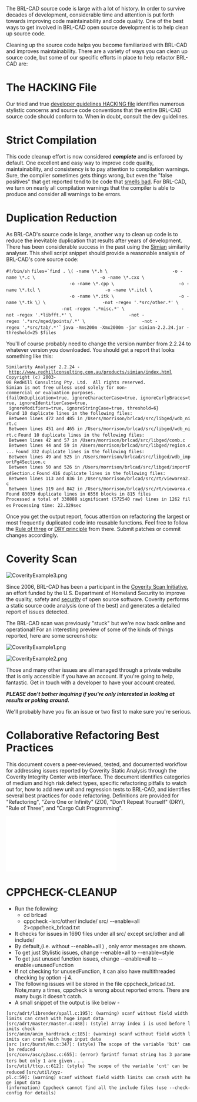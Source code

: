 The BRL-CAD source code is large with a lot of history. In order to
survive decades of development, considerable time and attention is put
forth towards improving code maintainability and code quality. One of
the best ways to get involved in BRL-CAD open source development is to
help clean up source code.

Cleaning up the source code helps you become familiarized with BRL-CAD
and improves maintainability. There are a variety of ways you can clean
up source code, but some of our specific efforts in place to help
refactor BRL-CAD are:

# The HACKING File

Our tried and true [developer guidelines HACKING
file](http://brlcad.svn.sourceforge.net/viewvc/brlcad/brlcad/trunk/HACKING?revision=HEAD)
identifies numerous stylistic concerns and source code conventions that
the entire BRL-CAD source code should conform to. When in doubt, consult
the dev guidelines.

# Strict Compilation

This code cleanup effort is now considered ***complete*** and is
enforced by default. One excellent and easy way to improve code quality,
maintainability, and consistency is to pay attention to compilation
warnings. Sure, the compiler sometimes gets things wrong, but even the
"false positives" that get reported tend to be code that [smells
bad](http://en.wikipedia.org/wiki/Code_smell). For BRL-CAD, we turn on
nearly all compilation warnings that the compiler is able to produce and
consider all warnings to be errors.

# Duplication Reduction

As BRL-CAD's source code is large, another way to clean up code is to
reduce the inevitable duplication that results after years of
development. There has been considerable success in the past using the
[Simian](http://www.harukizaemon.com/simian/) similarity analyser. This
shell script snippet should provide a reasonable analysis of BRL-CAD's
core source code:

`#!/bin/sh`
`` files=`find . \( -name \*.h \ ``
`                        -o -name \*.c \`
`                        -o -name \*.cxx \`
`                        -o -name \*.cpp \`
`                        -o -name \*.tcl \`
`                        -o -name \*.itcl \`
`                        -o -name \*.itk \`
`                        -o -name \*.tk \) \`
`                     -not -regex '.*src/other.*' \`
`                     -not -regex '.*misc.*' \`
`                     -not -regex '.*libfft.*' \`
`                     -not -regex '.*src/mged/points/.*' \`
``                      -not -regex '.*src/tab/.*'` ``
`java -Xms200m -Xmx2000m -jar simian-2.2.24.jar -threshold=25 $files`

You'll of course probably need to change the version number from 2.2.24
to whatever version you downloaded. You should get a report that looks
something like this:

`Similarity Analyser 2.2.24 - `[`http://www.redhillconsulting.com.au/products/simian/index.html`](http://www.redhillconsulting.com.au/products/simian/index.html)
`Copyright (c) 2003-08 RedHill Consulting Pty. Ltd.  All rights reserved.`
`Simian is not free unless used solely for non-commercial or evaluation purposes.`
`{failOnDuplication=true, ignoreCharacterCase=true, ignoreCurlyBraces=true, ignoreIdentifierCase=true,`
` ignoreModifiers=true, ignoreStringCase=true, threshold=6}`
`Found 10 duplicate lines in the following files:`
` Between lines 472 and 485 in /Users/morrison/brlcad/src/libged/wdb_nirt.c`
` Between lines 451 and 465 in /Users/morrison/brlcad/src/libged/wdb_nirt.c`
`Found 10 duplicate lines in the following files:`
` Between lines 42 and 57 in /Users/morrison/brlcad/src/libged/comb.c`
` Between lines 44 and 59 in /Users/morrison/brlcad/src/libged/region.c`
`...`
`Found 332 duplicate lines in the following files:`
` Between lines 49 and 525 in /Users/morrison/brlcad/src/libged/wdb_importFg4Section.c`
` Between lines 50 and 526 in /Users/morrison/brlcad/src/libged/importFg4Section.c`
`Found 416 duplicate lines in the following files:`
` Between lines 113 and 836 in /Users/morrison/brlcad/src/rt/viewarea2.c`
` Between lines 119 and 842 in /Users/morrison/brlcad/src/rt/viewarea.c`
`Found 83039 duplicate lines in 6556 blocks in 815 files`
`Processed a total of 330888 significant (572540 raw) lines in 1262 files`
`Processing time: 22.329sec`

Once you get the output report, focus attention on refactoring the
largest or most frequently duplicated code into reusable functions. Feel
free to follow the [Rule of
three](http://en.wikipedia.org/wiki/Rule_of_three_(programming)) or [DRY
principle](http://en.wikipedia.org/wiki/Don%27t_repeat_yourself) from
there. Submit patches or commit changes accordingly.

# Coverity Scan

![](CoverityExample3.png "CoverityExample3.png")

Since 2006, BRL-CAD has been a participant in the [Coverity Scan
Initiative](http://scan.coverity.com/), an effort funded by the U.S.
Department of Homeland Security to improve the quality, safety and
[security](http://en.wikipedia.org/wiki/Open_source_software_security)
of open source software. Coverity performs a static source code analysis
(one of the best) and generates a detailed report of issues detected.

The BRL-CAD scan was previously "stuck" but we're now back online and
operational! For an interesting preview of some of the kinds of things
reported, here are some screenshots:

![](CoverityExample1.png "CoverityExample1.png")

![](CoverityExample2.png "CoverityExample2.png")

Those and many other issues are all managed through a private website
that is only accessible if you have an account. If you're going to help,
fantastic. Get in touch with a developer to have your account created.

***PLEASE don't bother inquiring if you're only interested in looking at
results or poking around.***

We'll probably have you fix an issue or two first to make sure you're
serious.

# Collaborative Refactoring Best Practices

This document covers a peer-reviewed, tested, and documented workflow
for addressing issues reported by Coverity Static Analysis through the
Coverity Integrity Center web interface. The document identifies
categories of medium and high risk defect types, specific refactoring
pitfalls to watch out for, how to add new unit and regression tests to
BRL-CAD, and identifies several best practices for code refactoring.
Definitions are provided for "Refactoring", "Zero One or Infinity"
(ZOI), "Don't Repeat Yourself" (DRY), "Rule of Three", and "Cargo Cult
Programming".

![](CodeCleanup.pdf "CodeCleanup.pdf")

# CPPCHECK-CLEANUP

-   Run the following:
    -   cd brlcad
    -   cppcheck -isrc/other/ include/ src/ --enable=all
        2&gt;cppcheck_brlcad.txt
-   It checks for issues in 1690 files under all src/ except src/other
    and all include/
-   By default,(i.e. without --enable=all ) , only error messages are
    shown.
-   To get just Stylistic issues, change --enable=all to --enable=style
-   To get just unused function issues, change --enable=all to
    --enable=unusedFunction
-   If not checking for unusedFunction, it can also have multithreaded
    checking by option -j 4.
-   The following issues will be stored in the file
    cppcheck_brlcad.txt. Note,many a times, cppcheck is wrong about
    reported errors. There are many bugs it doesn't catch.
-   A small snippet of the output is like below -

`[src/adrt/librender/spall.c:195]: (warning) scanf without field width limits can crash with huge input data`
`[src/adrt/master/master.c:488]: (style) Array index i is used before limits check`
`[src/anim/anim_hardtrack.c:185]: (warning) scanf without field width limits can crash with huge input data`
`[src [src/burst/Hm.c:347]: (style) The scope of the variable 'bit' can be reduced`
`[src/conv/asc/g2asc.c:655]: (error) fprintf format string has 3 parameters but only 1 are given`
`.`
`.`
`.`
`[src/util/ttcp.c:612]: (style) The scope of the variable 'cnt' can be reduced`
`[src/util/xyz-pl.c:59]: (warning) scanf without field width limits can crash with huge input data`
`(information) Cppcheck cannot find all the include files (use --check-config for details)`